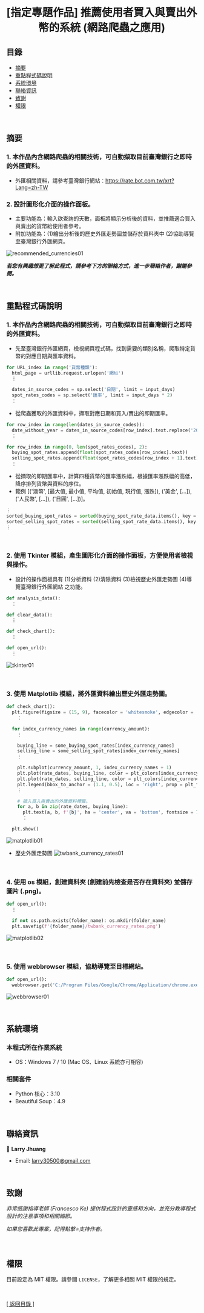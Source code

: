 <h1 align="center">
  <br>
  [指定專題作品] 推薦使用者買入與賣出外幣的系統 (網路爬蟲之應用)
</h1>


## 目錄
* [摘要](#摘要)
* [重點程式碼說明](#重點說明)
* [系統環境](#系統環境)
* [聯絡資訊](#聯絡資訊)
* [致謝](#致謝)
* [權限](#權限)

&nbsp;

## 摘要
### 1. 本作品內含網路爬蟲的相關技術，可自動擷取目前臺灣銀行之即時的外匯資料。
* 外匯相關資料，請參考臺灣銀行網站：https://rate.bot.com.tw/xrt?Lang=zh-TW
### 2. 設計圖形化介面的操作面板。
* 主要功能為：輸入欲查詢的天數，面板將顯示分析後的資料，並推薦適合買入與賣出的貨幣給使用者參考。
* 附加功能為：(1)繪出分析後的歷史外匯走勢圖並儲存於資料夾中 (2)協助導覽至臺灣銀行外匯網頁。

![recommended_currencies01](images/recommended_currencies01.gif)

<strong><em>若您有興趣想更了解此程式，請參考下方的聯絡方式，進一步聯絡作者，謝謝參閱。</em></strong>

&nbsp;

## 重點程式碼說明
### 1. 本作品內含網路爬蟲的相關技術，可自動擷取目前臺灣銀行之即時的外匯資料。
* 先至臺灣銀行外匯網頁，檢視網頁程式碼，找到需要的類別名稱，爬取特定貨幣的對應日期與匯率資料。
```python
for URL_index in range('貨幣種類'):
  html_page = urllib.request.urlopen('網址')
  ⋮

  dates_in_source_codes = sp.select('日期', limit = input_days)
  spot_rates_codes = sp.select('匯率', limit = input_days * 2)
  ⋮
```
  
* 從爬蟲獲取的外匯資料中，擷取對應日期和買入/賣出的即期匯率。
```python  
for row_index in range(len(dates_in_source_codes)):
  date_without_year = dates_in_source_codes[row_index].text.replace('2021/', '')
  ⋮

for row_index in range(0, len(spot_rates_codes), 2):
  buying_spot_rates.append(float(spot_rates_codes[row_index].text))
  selling_spot_rates.append(float(spot_rates_codes[row_index + 1].text))
  ⋮
```
  
* 從擷取的即期匯率中，計算四種貨幣的匯率漲跌幅，根據匯率漲跌幅的高低，降序排列貨幣與資料的序位。
* 範例 [('澳幣', [最大值, 最小值, 平均值, 初始值, 現行值, 漲跌]), ('美金', [...]), ('人民幣', [...]), ('日圓', [...])]。
```python  
⋮
sorted_buying_spot_rates = sorted(buying_spot_rate_data.items(), key = lambda x: x[1][5], reverse = True)
sorted_selling_spot_rates = sorted(selling_spot_rate_data.items(), key = lambda x: x[1][5], reverse = True)
⋮  
```

&nbsp;

### 2. 使用 Tkinter 模組，產生圖形化介面的操作面板，方便使用者檢視與操作。
* 設計的操作面板具有 (1)分析資料 (2)清除資料 (3)檢視歷史外匯走勢圖 (4)導覽臺灣銀行外匯網站 之功能。
```python
def analysis_data():
  ⋮

def clear_data():
  ⋮

def check_chart():
  ⋮

def open_url():
  ⋮
```
  
![tkinter01](images/tkinter01.gif)

&nbsp;

### 3. 使用 Matplotlib 模組，將外匯資料繪出歷史外匯走勢圖。
```python
def check_chart():
  plt.figure(figsize = (15, 9), facecolor = 'whitesmoke', edgecolor = 'black', linewidth = 1)
    ⋮

  for index_currency_names in range(currency_amount):
    ⋮

    buying_line = some_buying_spot_rates[index_currency_names]
    selling_line = some_selling_spot_rates[index_currency_names]
    ⋮

    plt.subplot(currency_amount, 1, index_currency_names + 1)
    plt.plot(rate_dates, buying_line, color = plt_colors[index_currency_names], ls = '--', marker = 'x', lw = '2', ms = '7', label = plt_actions[0])
    plt.plot(rate_dates, selling_line, color = plt_colors[index_currency_names], ls = '--', marker = 'o', lw = '2', ms = '7', label = plt_actions[1])
    plt.legend(bbox_to_anchor = (1.1, 0.5), loc = 'right', prop = plt_font)
    ⋮  

    # 插入買入與賣出的外匯資料標籤。
    for a, b in zip(rate_dates, buying_line):
      plt.text(a, b, f'{b}', ha = 'center', va = 'bottom', fontsize = 7)
      ⋮

  plt.show() 
```

![matplotlib01](images/matplotlib01.gif)
  
  * 歷史外匯走勢圖
![twbank_currency_rates01](images/twbank_currency_rates01.png)

&nbsp;

### 4. 使用 os 模組，創建資料夾 (創建前先檢查是否存在資料夾) 並儲存圖片 (.png)。
```python
def open_url():
  ⋮

  if not os.path.exists(folder_name): os.mkdir(folder_name)
  plt.savefig(f'{folder_name}/twbank_currency_rates.png')
```

![matplotlib02](images/matplotlib02.gif)

&nbsp;

### 5. 使用 webbrowser 模組，協助導覽至目標網站。
```python
def open_url():
  webbrowser.get('C:/Program Files/Google/Chrome/Application/chrome.exe % --incognito').open_new_tab('網址')
```

![webbrowser01](images/webbrowser01.gif)
  
&nbsp;

## 系統環境
### 本程式所在作業系統
* OS：Windows 7 / 10 (Mac OS、Linux 系統亦可相容)

### 相關套件
* Python 核心：3.10
* Beautiful Soup：4.9

&nbsp;

## 聯絡資訊
👤 **Larry Jhuang**
  * Email: larry30500@gmail.com
  
&nbsp;
 
## 致謝
*非常感謝指導老師 (Francesco Ke) 提供程式設計的靈感和方向，並充分教導程式設計的注意事項和相關細節。*

*如果您喜歡此專案，記得點擊⭐️支持作者。*

&nbsp;

## 權限
目前設定為 MIT 權限。請參閱 `LICENSE`，了解更多相關 MIT 權限的規定。

&nbsp;

[[ 返回目錄 ]](#目錄)

